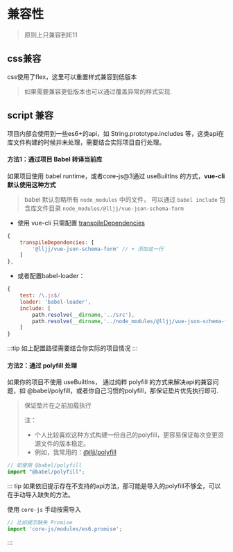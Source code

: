 # 兼容性

> 原则上只兼容到IE11

## css兼容
css使用了flex，这里可以重置样式兼容到低版本

> 如果需要兼容更低版本也可以通过覆盖异常的样式实现.

## script 兼容
项目内部会使用到一些es6+的api，如 String.prototype.includes 等，这类api在库文件构建的时候并未处理，需要结合实际项目自行处理。

#### 方法1：通过项目 Babel 转译当前库
如果项目使用 babel runtime，或者core-js@3通过 useBuiltIns 的方式，**vue-cli 默认使用这种方式**
> babel 默认忽略所有 `node_modules` 中的文件， 可以通过 `babel include` 包含库文件目录 `node_modules/@lljj/vue-json-schema-form`

* 使用 vue-cli 只需配置  [transpileDependencies](https://cli.vuejs.org/zh/config/#transpiledependencies)

```js
{
    transpileDependencies: [
        '@lljj/vue-json-schema-form' // + 添加这一行
    ]
},
```

* 或者配置babel-loader：
```js
{
    test: /\.js$/
    loader: 'babel-loader',
    include: [
        path.resolve(__dirname,'../src'),
        path.resolve(__dirname,'../node_modules/@lljj/vue-json-schema-form') // + 添加这一行
    ]
}
```

:::tip
如上配置路径需要结合你实际的项目情况
:::

#### 方法2：通过 polyfill 处理
如果你的项目不使用 useBuiltIns， 通过纯粹 polyfill 的方式来解决api的兼容问题，如 @babel/polyfill，或者你自己习惯的polyfill，那保证垫片优先执行即可.

> 保证垫片在之前加载执行
>
> 注：
>* 个人比较喜欢这种方式构建一份自己的polyfill，更容易保证每次变更资源文件的版本稳定。
>* 例如，我常用的：[@lljj/polyfill](https://github.com/liujunchina/polyfill)

```js
// 如使用 @babel/polyfill
import "@babel/polyfill";
```

::: tip
如果依旧提示存在不支持的api方法，那可能是导入的polyfill不够全，可以在手动导入缺失的方法。

使用 `core-js` 手动按需导入

```js
// 比如提示缺失 Promise
import 'core-js/modules/es6.promise';
```
:::

